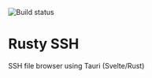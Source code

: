 <!-- [![Build status](https://ci.appveyor.com/api/projects/status/nsyia22f26ksikog?svg=true)](https://ci.appveyor.com/project/sganis/rustyssh) -->

![Build status](https://github.com/sganis/rustyssh/actions/workflows/ci.yml/badge.svg)
# Rusty SSH

SSH file browser using Tauri (Svelte/Rust)
